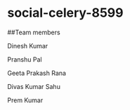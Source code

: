 # social-celery-8599



##Team members

Dinesh Kumar

Pranshu Pal

Geeta Prakash Rana

Divas Kumar Sahu

Prem Kumar
